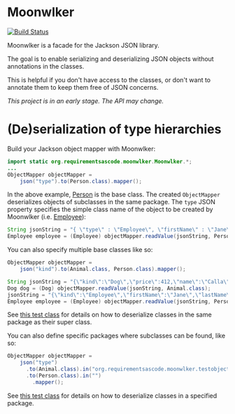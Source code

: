 # Moonwlker
[![Build Status](https://travis-ci.org/bertilmuth/moonwlker.svg?branch=master)](https://travis-ci.org/bertilmuth/moonwlker)

Moonwlker is a facade for the Jackson JSON library.

The goal is to enable serializing and deserializing JSON objects without annotations in the classes.

This is helpful if you don't have access to the classes, or don't want to annotate them to keep them free of JSON concerns.

*This project is in an early stage. The API may change.*

# (De)serialization of type hierarchies
Build your Jackson object mapper with Moonwlker:

``` java
import static org.requirementsascode.moonwlker.Moonwlker.*;
...
ObjectMapper objectMapper = 
    json("type").to(Person.class).mapper();
```

In the above example, [Person](https://github.com/bertilmuth/moonwlker/blob/master/src/test/java/org/requirementsascode/moonwlker/testobject/person/Person.java) is the base class.
The created `ObjectMapper` deserializes objects of subclasses in the same package.
The `type` JSON property specifies the simple class name of the object to be created by Moonwlker (i.e. [Employee](https://github.com/bertilmuth/moonwlker/blob/master/src/test/java/org/requirementsascode/moonwlker/testobject/person/Employee.java)):

``` java
String jsonString = "{ \"type\" : \"Employee\", \"firstName\" : \"Jane\", \"lastName\" : \"Doe\" , \"employeeNumber\" : \"EMP-2020\"}";
Employee employee = (Employee) objectMapper.readValue(jsonString, Person.class);
```

You can also specify multiple base classes like so:

``` java
ObjectMapper objectMapper = 
    json("kind").to(Animal.class, Person.class).mapper();

String jsonString = "{\"kind\":\"Dog\",\"price\":412,\"name\":\"Calla\",\"command\":\"Sit\"}";
Dog dog = (Dog) objectMapper.readValue(jsonString, Animal.class);
jsonString = "{\"kind\":\"Employee\",\"firstName\":\"Jane\",\"lastName\":\"Doe\",\"employeeNumber\":\"EMP-2020\"}";
Employee employee = (Employee) objectMapper.readValue(jsonString, Person.class);
```

See [this test class](https://github.com/bertilmuth/moonwlker/blob/master/src/test/java/org/requirementsascode/moonwlker/SubclassInSamePackageTest.java) for details on how to deserialize classes in the same package as their super class.

You can also define specific packages where subclasses can be found, like so:

``` java
ObjectMapper objectMapper = 
    json("type")
      .to(Animal.class).in("org.requirementsascode.moonwlker.testobject.person")
      .to(Person.class).in("")
        .mapper();
```

See [this test class](https://github.com/bertilmuth/moonwlker/blob/master/src/test/java/org/requirementsascode/moonwlker/SubclassInSpecifiedPackageTest.java) for details on how to deserialize classes in a specified package.
